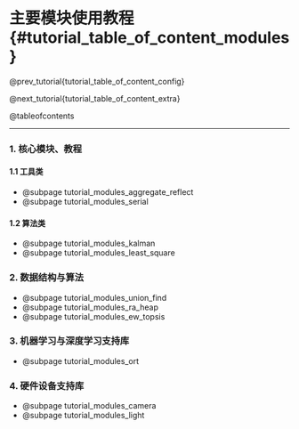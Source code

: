 主要模块使用教程 {#tutorial_table_of_content_modules}
============

@prev_tutorial{tutorial_table_of_content_config}

@next_tutorial{tutorial_table_of_content_extra}

@tableofcontents

------

### 1. 核心模块、教程

#### 1.1 工具类

- @subpage tutorial_modules_aggregate_reflect
- @subpage tutorial_modules_serial

#### 1.2 算法类

- @subpage tutorial_modules_kalman
- @subpage tutorial_modules_least_square

### 2. 数据结构与算法

- @subpage tutorial_modules_union_find
- @subpage tutorial_modules_ra_heap
- @subpage tutorial_modules_ew_topsis

### 3. 机器学习与深度学习支持库

- @subpage tutorial_modules_ort

### 4. 硬件设备支持库

- @subpage tutorial_modules_camera
- @subpage tutorial_modules_light
